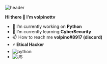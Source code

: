 ![header](https://user-images.githubusercontent.com/108951418/226121783-8cfefcf2-31c5-4bb8-b039-e02fbae72ca5.png)

**Hi there 👋 I'm volpinottv**

- 🔭 I’m currently working on **Python**
- 🌱 I’m currently learning **CyberSecurity**
- 📫 How to reach me **volpino#8917 (discord)**
- ⚡ **Etical Hacker**
- ![python](https://user-images.githubusercontent.com/108951418/226122225-879be7cc-1fe6-49dc-9537-c308d2415015.png)
- ![JS](https://user-images.githubusercontent.com/108951418/226122247-c0a7a85a-b868-4b5b-a3eb-84f9b96fab9c.png)
